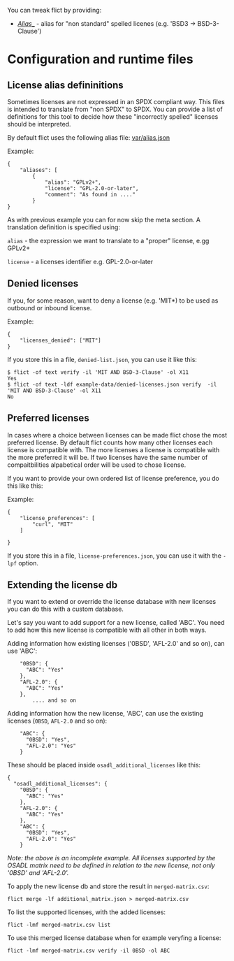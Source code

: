 <!--
SPDX-FileCopyrightText: 2021 Henrik Sandklef <hesa@sandklef.com>

SPDX-License-Identifier: GPL-3.0-or-later
-->

You can tweak flict by providing:

* [_Alias__](#alias) - alias for "non standard" spelled licenes (e.g. 'BSD3 -> BSD-3-Clause')

# Configuration and runtime files 

<a name="alias"></a>
## License alias defininitions

Sometimes licenses are not expressed in an SPDX compliant way. This
files is intended to translate from "non SPDX" to SPDX. You can
provide a list of definitions for this tool to decide how these
"incorrectly spelled" licenses should be interpreted.

By default flict uses the following alias file: [var/alias.json](var/alias.json)

Example:

```
{
    "aliases": [
        {
            "alias": "GPLv2+",
            "license": "GPL-2.0-or-later",
            "comment": "As found in ...."
        }
}
```

As with previous example you can for now skip the meta section. A translation definition is specified using:

```alias``` - the expression we want to translate to a "proper" license, e.gg GPLv2+

```license``` - a licenses identifier e.g. GPL-2.0-or-later

<a name="denied"></a>
## Denied licenses

If you, for some reason, want to deny a license (e.g. 'MIT*) to be used as outbound or inbound license.

Example:

```
{
    "licenses_denied": ["MIT"]
}                  
```

If you store this in a file, `denied-list.json`, you can use it like this:

```
$ flict -of text verify -il 'MIT AND BSD-3-Clause' -ol X11
Yes
$ flict -of text -ldf example-data/denied-licenses.json verify  -il 'MIT AND BSD-3-Clause' -ol X11
No
```

<a name="preference"></a>
## Preferred licenses

In cases where a choice between licenses can be made flict chose the
most preferred license. By default flict counts how many other
licenses each license is compatible with. The more licenses a license
is compatible with the more preferred it will be. If two licenses have
the same number of compaitbilities alpabetical order will be used to
chose license.

If you want to provide your own ordered list of license preference, you do this like this:

Example:

```
{
    "license_preferences": [
        "curl", "MIT"
    ]

}                  
```

If you store this in a file, `license-preferences.json`, you can use it with the `-lpf` option.

<a name="extending"></a>
## Extending the license db

If you want to extend or override the license database with new
licenses you can do this with a custom database.

Let's say you want to add support for a new license, called 'ABC'. You need to add how this new license is compatible with all other in both ways. 

Adding information how existing licenses ('0BSD', 'AFL-2.0' and so on), can use 'ABC':
```
    "0BSD": {
      "ABC": "Yes"
    },
    "AFL-2.0": {
      "ABC": "Yes"
    },
        .... and so on
```

Adding information how the new license, 'ABC', can use the existing licenses (`0BSD`, `AFL-2.0` and so on):
```
    "ABC": {
      "0BSD": "Yes",
      "AFL-2.0": "Yes"
    }
```

These should be placed inside `osadl_additional_licenses` like this:

```
{
  "osadl_additional_licenses": {
    "0BSD": {
      "ABC": "Yes"
    },
    "AFL-2.0": {
      "ABC": "Yes"
    },
    "ABC": {
      "0BSD": "Yes",
      "AFL-2.0": "Yes"
    }
```

*Note: the above is an incomplete example. All licenses supported by
 the OSADL matrix need to be defined in relation to the new license,
 not only '0BSD' and 'AFL-2.0'.*

To apply the new license db and store the result in `merged-matrix.csv`:

```
flict merge -lf additional_matrix.json > merged-matrix.csv

```

To list the supported licenses, with the added licenses:

```
flict -lmf merged-matrix.csv list
```

To use this merged license database when for example veryfing a license:

```
flict -lmf merged-matrix.csv verify -il 0BSD -ol ABC
```


